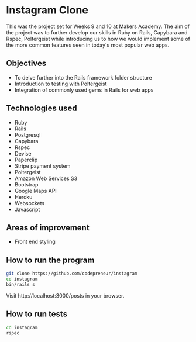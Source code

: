 Instagram Clone
===============

This was the project set for Weeks 9 and 10 at Makers Academy. 
The aim of the project was to further develop our skills in Ruby on Rails, Capybara and Rspec, Poltergeist
while introducing us to how we would implement some of the more common features seen in
today's most popular web apps.

Objectives
----------
- To delve further into the Rails framework folder structure
- Introduction to testing with Poltergeist
- Integration of commonly used gems in Rails for web apps

Technologies used
-----------------
- Ruby
- Rails
- Postgresql
- Capybara
- Rspec
- Devise
- Paperclip
- Stripe payment system
- Poltergeist
- Amazon Web Services S3
- Bootstrap
- Google Maps API
- Heroku
- Websockets
- Javascript

Areas of improvement
--------------------
- Front end styling


How to run the program
----------------------

```sh
git clone https://github.com/codepreneur/instagram
cd instagram
bin/rails s
```

Visit http://localhost:3000/posts in your browser.

How to run tests
----------------

```sh
cd instagram
rspec
```
